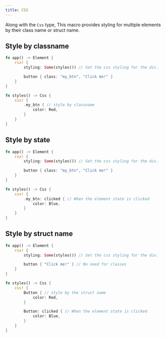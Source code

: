 ```yaml
---
title: CSS
---
```


Along with the `Css` type, This macro provides styling for multiple elements by their class name or struct name.

## Style by classname
```rust
fn app() -> Element {
    rsx! {
        styling: Some(styles()) // Set the css styling for the div.

        button { class: "my_btn", "Click me!" }
    }
}

fn styles() -> Css {
    css! {
        .my_btn { // style by classname
            color: Red,
        }
    }
}
```

## Style by state
```rust
fn app() -> Element {
    rsx! {
        styling: Some(styles()) // Set the css styling for the div.

        button { class: "my_btn", "Click me!" }
    }
}

fn styles() -> Css {
    css! {
        .my_btn: clicked { // When the element state is clicked
            color: Blue,
        }
    }
}
```

## Style by struct name
```rust
fn app() -> Element {
    rsx! {
        styling: Some(styles()) // Set the css styling for the div.

        button { "Click me!" } // No need for classes
    }
}

fn styles() -> Css {
    css! {
        Button { // style by the struct name
            color: Red,
        }

        Button: clicked { // When the element state is clicked
            color: Blue,
        }
    }
}
```
